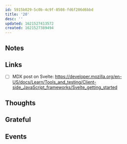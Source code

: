 ```yaml
---
id: 5915b029-5c0b-4c9f-8508-fd6f206d6bbd
title: '20'
desc: ''
updated: 1621527413572
created: 1621527389494
---
```


## Notes

## Links

- [ ] MDX post on Svelte:
      https://developer.mozilla.org/en-US/docs/Learn/Tools_and_testing/Client-side_JavaScript_frameworks/Svelte_getting_started

## Thoughts

## Grateful

## Events
